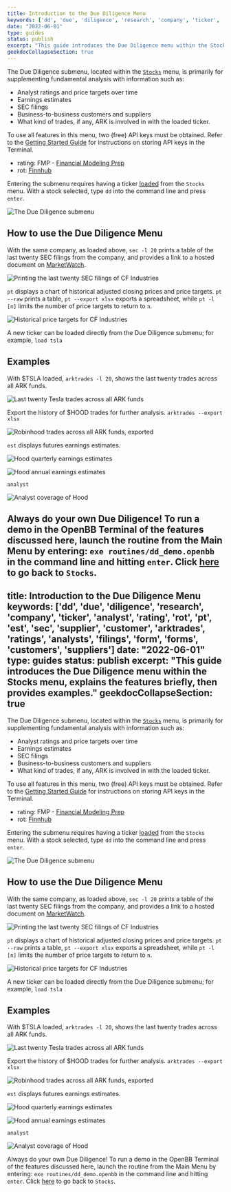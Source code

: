 ```yaml
---
title: Introduction to the Due Diligence Menu
keywords: ['dd', 'due', 'diligence', 'research', 'company', 'ticker', 'analyst', 'rating', 'rot', 'pt', 'est', 'sec', 'supplier', 'customer', 'arktrades', 'ratings', 'analysts', 'filings', 'form', 'forms', 'customers', 'suppliers']
date: "2022-06-01"
type: guides
status: publish
excerpt: "This guide introduces the Due Diligence menu within the Stocks menu, explains the features briefly, then provides examples."
geekdocCollapseSection: true
---
```


The Due Diligence submenu, located within the <a href="https://openbb-finance.github.io/OpenBBTerminal/terminal/stocks/" target="_blank">`Stocks`</a> menu, is primarily for supplementing fundamental analysis with information such as:

  - Analyst ratings and price targets over time
  - Earnings estimates
  - SEC filings
  - Business-to-business customers and suppliers
  - What kind of trades, if any, ARK is involved in with the loaded ticker.

To use all features in this menu, two (free) API keys must be obtained. Refer to the <a href="https://openbb-finance.github.io/OpenBBTerminal/terminal/#accessing-other-sources-of-data-via-api-keys" target="_blank">Getting Started Guide</a> for instructions on storing API keys in the Terminal.

  - rating: FMP - <a href="https://site.financialmodelingprep.com/developer/docs/" target="_blank">Financial Modeling Prep</a>
  - rot: <a href="https://finnhub.io/" target="_blank">Finnhub</a>

Entering the submenu requires having a ticker <a href="https://openbb-finance.github.io/OpenBBTerminal/terminal/#explanation-of-commands" target="_blank">loaded</a> from the `Stocks` menu. With a stock selected, type `dd` into the command line and press `enter`.

![The Due Diligence submenu](https://user-images.githubusercontent.com/85772166/176110875-e23b0016-00a9-4fa0-b7e1-020a344c40ce.png)

<h2>How to use the Due Diligence Menu</h2>

With the same company, as loaded above, `sec -l 20` prints a table of the last twenty SEC filings from the company, and provides a link to a hosted document on <a href="https://marketwatch.com" target="_blank">MarketWatch</a>.

![Printing the last twenty SEC filings of CF Industries](https://user-images.githubusercontent.com/85772166/176111098-0a63a921-9695-422d-a495-0efdabafcd16.png)

`pt` displays a chart of historical adjusted closing prices and price targets. `pt --raw` prints a table, `pt --export xlsx` exports a spreadsheet, while `pt -l [n]` limits the number of price targets to return to `n`.

![Historical price targets for CF Industries](https://user-images.githubusercontent.com/85772166/176111207-4fe741a8-df49-4cbb-8216-94edebde77b7.png)

A new ticker can be loaded directly from the Due Diligence submenu; for example, `load tsla`

<h2>Examples</h2>

With $TSLA loaded, `arktrades -l 20`, shows the last twenty trades across all ARK funds.

![Last twenty Tesla trades across all ARK funds](https://user-images.githubusercontent.com/85772166/176111315-c79eee3a-d9cf-492b-9f07-8f0f6d08430a.png)

Export the history of $HOOD trades for further analysis. `arktrades --export xlsx`

![Robinhood trades across all ARK funds, exported](https://user-images.githubusercontent.com/85772166/176111475-2ba12aca-c0ba-4eb4-9751-dbd09fdd384c.png)

`est` displays futures earnings estimates.

![Hood quarterly earnings estimates](https://user-images.githubusercontent.com/85772166/176111584-3d51027e-7e3a-4579-8c40-14f59a40ce97.png)

![Hood annual earnings estimates](https://user-images.githubusercontent.com/85772166/176111708-3c88d7ce-f4e1-4e23-8107-dcf4e22869dc.png)

`analyst`

![Analyst coverage of Hood](https://user-images.githubusercontent.com/85772166/176111824-1133da8e-18e4-4b12-baa4-7a5d4b77e784.png)

Always do your own Due Diligence! To run a demo in the OpenBB Terminal of the features discussed here, launch the routine from the Main Menu by entering: `exe routines/dd_demo.openbb` in the command line and hitting `enter`. Click <a href="https://openbb-finance.github.io/OpenBBTerminal/terminal/stocks/" target="_blank">here</a> to go back to `Stocks`.
---
title: Introduction to the Due Diligence Menu
keywords: ['dd', 'due', 'diligence', 'research', 'company', 'ticker', 'analyst', 'rating', 'rot', 'pt', 'est', 'sec', 'supplier', 'customer', 'arktrades', 'ratings', 'analysts', 'filings', 'form', 'forms', 'customers', 'suppliers']
date: "2022-06-01"
type: guides
status: publish
excerpt: "This guide introduces the Due Diligence menu within the Stocks menu, explains the features briefly, then provides examples."
geekdocCollapseSection: true
---

The Due Diligence submenu, located within the <a href="https://openbb-finance.github.io/OpenBBTerminal/terminal/stocks/" target="_blank">`Stocks`</a> menu, is primarily for supplementing fundamental analysis with information such as:

  - Analyst ratings and price targets over time
  - Earnings estimates
  - SEC filings
  - Business-to-business customers and suppliers
  - What kind of trades, if any, ARK is involved in with the loaded ticker.

To use all features in this menu, two (free) API keys must be obtained. Refer to the <a href="https://openbb-finance.github.io/OpenBBTerminal/terminal/#accessing-other-sources-of-data-via-api-keys" target="_blank">Getting Started Guide</a> for instructions on storing API keys in the Terminal.

  - rating: FMP - <a href="https://site.financialmodelingprep.com/developer/docs/" target="_blank">Financial Modeling Prep</a>
  - rot: <a href="https://finnhub.io/" target="_blank">Finnhub</a>

Entering the submenu requires having a ticker <a href="https://openbb-finance.github.io/OpenBBTerminal/terminal/#explanation-of-commands" target="_blank">loaded</a> from the `Stocks` menu. With a stock selected, type `dd` into the command line and press `enter`.

![The Due Diligence submenu](https://user-images.githubusercontent.com/85772166/176110875-e23b0016-00a9-4fa0-b7e1-020a344c40ce.png)

<h2>How to use the Due Diligence Menu</h2>

With the same company, as loaded above, `sec -l 20` prints a table of the last twenty SEC filings from the company, and provides a link to a hosted document on <a href="https://marketwatch.com" target="_blank">MarketWatch</a>.

![Printing the last twenty SEC filings of CF Industries](https://user-images.githubusercontent.com/85772166/176111098-0a63a921-9695-422d-a495-0efdabafcd16.png)

`pt` displays a chart of historical adjusted closing prices and price targets. `pt --raw` prints a table, `pt --export xlsx` exports a spreadsheet, while `pt -l [n]` limits the number of price targets to return to `n`.

![Historical price targets for CF Industries](https://user-images.githubusercontent.com/85772166/176111207-4fe741a8-df49-4cbb-8216-94edebde77b7.png)

A new ticker can be loaded directly from the Due Diligence submenu; for example, `load tsla`

<h2>Examples</h2>

With $TSLA loaded, `arktrades -l 20`, shows the last twenty trades across all ARK funds.

![Last twenty Tesla trades across all ARK funds](https://user-images.githubusercontent.com/85772166/176111315-c79eee3a-d9cf-492b-9f07-8f0f6d08430a.png)

Export the history of $HOOD trades for further analysis. `arktrades --export xlsx`

![Robinhood trades across all ARK funds, exported](https://user-images.githubusercontent.com/85772166/176111475-2ba12aca-c0ba-4eb4-9751-dbd09fdd384c.png)

`est` displays futures earnings estimates.

![Hood quarterly earnings estimates](https://user-images.githubusercontent.com/85772166/176111584-3d51027e-7e3a-4579-8c40-14f59a40ce97.png)

![Hood annual earnings estimates](https://user-images.githubusercontent.com/85772166/176111708-3c88d7ce-f4e1-4e23-8107-dcf4e22869dc.png)

`analyst`

![Analyst coverage of Hood](https://user-images.githubusercontent.com/85772166/176111824-1133da8e-18e4-4b12-baa4-7a5d4b77e784.png)

Always do your own Due Diligence! To run a demo in the OpenBB Terminal of the features discussed here, launch the routine from the Main Menu by entering: `exe routines/dd_demo.openbb` in the command line and hitting `enter`. Click <a href="https://openbb-finance.github.io/OpenBBTerminal/terminal/stocks/" target="_blank">here</a> to go back to `Stocks`.
